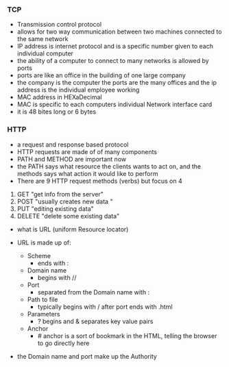 ### TCP
- Transmission control protocol
- allows for two way communication between two machines connected to the same network
- IP address is internet protocol and is a specific number given to each individual computer
- the ability of a computer to connect to many networks is allowed by ports
- ports are like an office in the building of one large company
- the company is the computer the ports are the many offices and the ip address is the individual employee working
- MAC address in HEXaDecimal
- MAC is specific to each computers individual Network interface card
- it is 48 bites long or 6 bytes

### HTTP
- a request and response based protocol
- HTTP requests are made of of many components
- PATH and METHOD are important now
- the PATH says what resource the clients wants to act on, and the methods says what action it would like to perform
- There are 9 HTTP request methods (verbs) but focus on 4
1. GET "get info from the server"
2. POST "usually creates new data "
3. PUT "editing existing data" 
4. DELETE "delete some existing data"

- what is URL (uniform Resource locator)

- URL is made up of:
  - Scheme
    - ends with :
  - Domain name
    - begins with //
  - Port
    - separated from the Domain name with :
  - Path to file
    - typically begins with / after port ends with .html
  - Parameters
    - ? begins and & separates key value pairs 
  - Anchor
    - \# anchor is a sort of bookmark in the HTML, telling the browser to go directly here

- the Domain name and port make up the Authority
